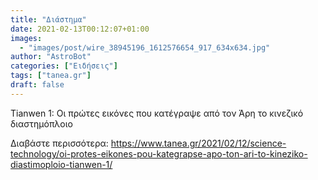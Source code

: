 ```yaml
---
title: "Διάστημα"
date: 2021-02-13T00:12:07+01:00
images:
  - "images/post/wire_38945196_1612576654_917_634x634.jpg"
author: "AstroBot"
categories: ["Ειδήσεις"]
tags: ["tanea.gr"]
draft: false
---
```


Tianwen 1: Οι πρώτες εικόνες που κατέγραψε από τον Άρη το κινεζικό διαστημόπλοιο

Διαβάστε περισσότερα: https://www.tanea.gr/2021/02/12/science-technology/oi-protes-eikones-pou-kategrapse-apo-ton-ari-to-kineziko-diastimoploio-tianwen-1/
